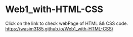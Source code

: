 # Web1_with-HTML-CSS
Click on the link to check webPage of HTML && CSS code.
https://wasim3185.github.io/Web1_with-HTML-CSS/
